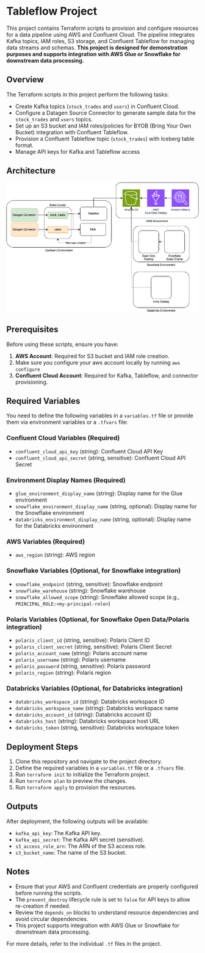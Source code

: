 # Tableflow Project

This project contains Terraform scripts to provision and configure resources for a data pipeline using AWS and Confluent Cloud. The pipeline integrates Kafka topics, IAM roles, S3 storage, and Confluent Tableflow for managing data streams and schemas. **This project is designed for demonstration purposes and supports integration with AWS Glue or Snowflake for downstream data processing.**

## Overview

The Terraform scripts in this project perform the following tasks:
- Create Kafka topics (`stock_trades` and `users`) in Confluent Cloud.
- Configure a Datagen Source Connector to generate sample data for the `stock_trades` and `users` topics.
- Set up an S3 bucket and IAM roles/policies for BYOB (Bring Your Own Bucket) integration with Confluent Tableflow.
- Provision a Confluent Tableflow topic (`stock_trades`) with Iceberg table format.
- Manage API keys for Kafka and Tableflow access

## Architecture
![](tableflow-demo.drawio.png)

## Prerequisites

Before using these scripts, ensure you have:
1. **AWS Account**: Required for S3 bucket and IAM role creation.
2. Make sure you configure your aws account locally by running `aws configure`
3. **Confluent Cloud Account**: Required for Kafka, Tableflow, and connector provisioning.

## Required Variables

You need to define the following variables in a `variables.tf` file or provide them via environment variables or a `.tfvars` file:

### Confluent Cloud Variables (Required)
- `confluent_cloud_api_key` (string): Confluent Cloud API Key
- `confluent_cloud_api_secret` (string, sensitive): Confluent Cloud API Secret

### Environment Display Names (Required)
- `glue_environment_display_name` (string): Display name for the Glue environment
- `snowflake_environment_display_name` (string, optional): Display name for the Snowflake environment
- `databricks_environment_display_name` (string, optional): Display name for the Databricks environment

### AWS Variables (Required)
- `aws_region` (string): AWS region

### Snowflake Variables (Optional, for Snowflake integration)
- `snowflake_endpoint` (string, sensitive): Snowflake endpoint
- `snowflake_warehouse` (string): Snowflake warehouse
- `snowflake_allowed_scope` (string): Snowflake allowed scope (e.g., `PRINCIPAL_ROLE:<my-principal-role>`)

### Polaris Variables (Optional, for Snowflake Open Data/Polaris integration)
- `polaris_client_id` (string, sensitive): Polaris Client ID
- `polaris_client_secret` (string, sensitive): Polaris Client Secret
- `polaris_account_name` (string): Polaris account name
- `polaris_username` (string): Polaris username
- `polaris_password` (string, sensitive): Polaris password
- `polaris_region` (string): Polaris region

### Databricks Variables (Optional, for Databricks integration)
- `databricks_workspace_id` (string): Databricks workspace ID
- `databricks_workspace_name` (string): Databricks workspace name
- `databricks_account_id` (string): Databricks account ID
- `databricks_host` (string): Databricks workspace host URL
- `databricks_token` (string, sensitive): Databricks workspace token

## Deployment Steps

1. Clone this repository and navigate to the project directory.
2. Define the required variables in a `variables.tf` file or a `.tfvars` file.
3. Run `terraform init` to initialize the Terraform project.
4. Run `terraform plan` to preview the changes.
5. Run `terraform apply` to provision the resources.

## Outputs

After deployment, the following outputs will be available:
- `kafka_api_key`: The Kafka API key.
- `kafka_api_secret`: The Kafka API secret (sensitive).
- `s3_access_role_arn`: The ARN of the S3 access role.
- `s3_bucket_name`: The name of the S3 bucket.

## Notes

- Ensure that your AWS and Confluent credentials are properly configured before running the scripts.
- The `prevent_destroy` lifecycle rule is set to `false` for API keys to allow re-creation if needed.
- Review the `depends_on` blocks to understand resource dependencies and avoid circular dependencies.
- This project supports integration with AWS Glue or Snowflake for downstream data processing.

For more details, refer to the individual `.tf` files in the project.

